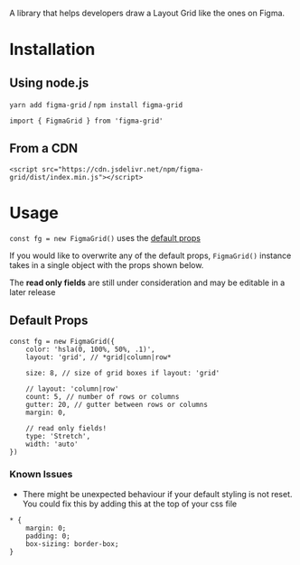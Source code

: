 A library that helps developers draw a Layout Grid like the ones on Figma.

# Installation

## Using node.js
`yarn add figma-grid` / `npm install figma-grid`

`import { FigmaGrid } from 'figma-grid'`

## From a CDN
`<script src="https://cdn.jsdelivr.net/npm/figma-grid/dist/index.min.js"></script>`


# Usage
`const fg = new FigmaGrid()` uses the [default props](#default-props)

If you would like to overwrite any of the default props, `FigmaGrid()` instance takes in a single object with the props shown below. 

The **read only fields** are still under consideration and may be editable in a later release

## Default Props
```
const fg = new FigmaGrid({
    color: 'hsla(0, 100%, 50%, .1)',
    layout: 'grid', // *grid|column|row*

    size: 8, // size of grid boxes if layout: 'grid'

    // layout: 'column|row'
    count: 5, // number of rows or columns
    gutter: 20, // gutter between rows or columns
    margin: 0,

    // read only fields!
    type: 'Stretch',
    width: 'auto'
})
```

### Known Issues

- There might be unexpected behaviour if your default styling is not reset. You could fix this by adding this at the top of your css file

```
* {
    margin: 0;
    padding: 0;
    box-sizing: border-box;
}
```
